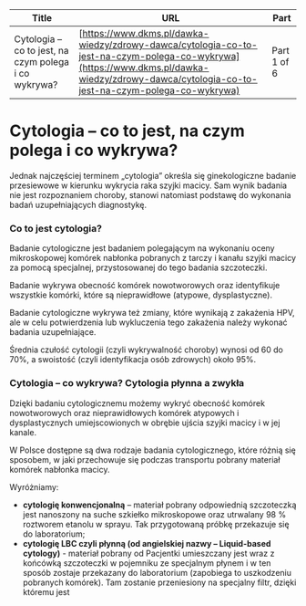 | **Title**       | **URL**           | **Part**              |
|-----------------|-------------------|-----------------------|
| Cytologia – co to jest, na czym polega i co wykrywa?         | [https://www.dkms.pl/dawka-wiedzy/zdrowy-dawca/cytologia-co-to-jest-na-czym-polega-co-wykrywa](https://www.dkms.pl/dawka-wiedzy/zdrowy-dawca/cytologia-co-to-jest-na-czym-polega-co-wykrywa)    | Part 1 of 6          |

# Cytologia – co to jest, na czym polega i co wykrywa?

Jednak najczęściej terminem „cytologia” określa się ginekologiczne badanie przesiewowe w kierunku wykrycia raka szyjki macicy. Sam wynik badania nie jest rozpoznaniem choroby, stanowi natomiast podstawę do wykonania badań uzupełniających diagnostykę.


### Co to jest cytologia?


Badanie cytologiczne jest badaniem polegającym na wykonaniu oceny mikroskopowej komórek nabłonka pobranych z tarczy i kanału szyjki macicy za pomocą specjalnej, przystosowanej do tego badania szczoteczki.


Badanie wykrywa obecność komórek nowotworowych oraz identyfikuje wszystkie komórki, które są nieprawidłowe (atypowe, dysplastyczne).


Badanie cytologiczne wykrywa też zmiany, które wynikają z zakażenia HPV, ale w celu potwierdzenia lub wykluczenia tego zakażenia należy wykonać badania uzupełniające.


Średnia czułość cytologii (czyli wykrywalność choroby) wynosi od 60 do 70%, a swoistość (czyli identyfikacja osób zdrowych) około 95%.


### Cytologia – co wykrywa? Cytologia płynna a zwykła


Dzięki badaniu cytologicznemu możemy wykryć obecność komórek nowotworowych oraz nieprawidłowych komórek atypowych i dysplastycznych umiejscowionych w obrębie ujścia szyjki macicy i w jej kanale.


W Polsce dostępne są dwa rodzaje badania cytologicznego, które różnią się sposobem, w jaki przechowuje się podczas transportu pobrany materiał komórek nabłonka macicy.


Wyróżniamy:


* **cytologię konwencjonalną** – materiał pobrany odpowiednią szczoteczką jest nanoszony na suche szkiełko mikroskopowe oraz utrwalany 98 % roztworem etanolu w sprayu. Tak przygotowaną próbkę przekazuje się do laboratorium;
* **cytologię LBC czyli płynną (od angielskiej nazwy – Liquid\-based cytology)** \- materiał pobrany od Pacjentki umieszczany jest wraz z końcówką szczoteczki w pojemniku ze specjalnym płynem i w ten sposób zostaje przekazany do laboratorium (zapobiega to uszkodzeniu pobranych komórek). Tam zostanie przeniesiony na specjalny filtr, dzięki któremu jest 